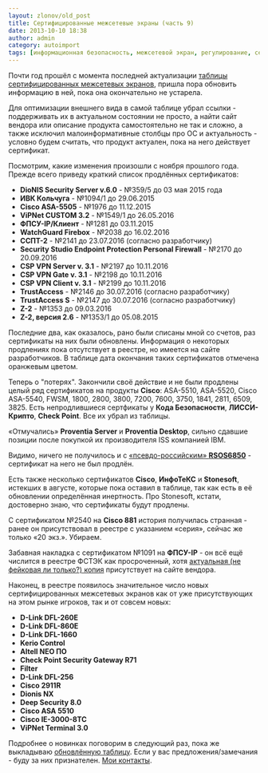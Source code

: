 ```yaml
---
layout: zlonov/old_post
title: Сертифицированные межсетевые экраны (часть 9)
date: 2013-10-10 18:38
author: admin
category: autoimport
tags: [информационная безопасность, межсетевой экран, регулирование, сертификация, СЗИ]
---
```

<div title="Page 1">

Почти год прошёл с момента последней актуализации <a href="https://zlonov.ru/certified_firewalls/">таблицы сертифицированных межсетевых экранов</a>, пришла пора обновить информацию в ней, пока она окончательно не устарела.

Для оптимизации внешнего вида в самой таблице убрал ссылки - поддерживать их в актуальном состоянии не просто, а найти сайт вендора или описание продукта самостоятельно не так и сложно, а также исключил малоинформативные столбцы про ОС и актуальность - условно будем считать, что продукт актуален, пока на него действует сертификат.

Посмотрим, какие изменения произошли с ноября прошлого года. Прежде всего приведу краткий список продлённых сертификатов:
<ul>
	<li><strong>DioNIS Security Server v.6.0</strong> - №359/5 до 03 мая 2015 года</li>
	<li><strong>ИВК Кольчуга</strong> - №1094/1 до 29.06.2015</li>
	<li><strong>Cisco ASA-5505</strong> - №1976 до 11.12.2015</li>
	<li><strong>ViPNet CUSTOM 3.2</strong> - №1549/1 до 26.05.2016</li>
	<li><strong>ФПСУ-IP/Клиент</strong> - №1281 до 03.11.2015</li>
	<li><strong>WatchGuard Firebox</strong> - №2038 до 16.02.2016</li>
	<li><strong>ССПТ-2</strong> - №2141 до 23.07.2016 (согласно разработчику)</li>
	<li><strong>Security Studio Endpoint Protection Personal Firewall</strong> - №2170 до 20.09.2016</li>
	<li><strong>CSP VPN Server v. 3.1</strong> - №2197 до 10.11.2016</li>
	<li><strong>CSP VPN Gate v. 3.1</strong> - №2198 до 10.11.2016</li>
	<li><strong>CSP VPN Client v. 3.1</strong> - №2199 до 10.11.2016</li>
	<li><strong>TrustAccess</strong> - №2146 до 30.07.2016 (согласно разработчику)</li>
	<li><strong>TrustAccess S</strong> - №2147 до 30.07.2016 (согласно разработчику)</li>
	<li><strong>Z-2</strong> - №1353 до 09.03.2016</li>
	<li><strong>Z-2, версия 2.6</strong> - №1353/1 до 05.08.2015</li>
</ul>
Последние два, как оказалось, рано были списаны мной со счетов, раз сертификаты на них были обновлены. Информация о некоторых продлениях пока отсутствует в реестре, но имеется на сайте разработчиков. В таблице дата окончания таких сертификатов отмечена оранжевым цветом.

Теперь о "потерях". Закончили своё действие и не были продлены целый ряд сертификатов на продукты <strong>Cisco</strong>: ASA-5510, ASA-5520, Cisco ASA-5540, FWSM, 1800, 2800, 3800, 7200, 7600, 3750, 1841, 2811, 6509, 3825. Есть непродлившиеся сертфикаты у <strong>Кода Безопасности</strong>, <strong>ЛИССИ-Крипто</strong>, <strong>Check Point</strong>. Все их убрал из таблицы.

«Отмучались» <strong>Proventia Server</strong> и <strong>Proventia Desktop</strong>, сильно сдавшие позиции после покупкой их производителя ISS компанией IBM.

Видимо, ничего не получилось и с <a href="https://zlonov.ru/2012/06/certified_firewalls_part5/#RSOS6850">«псевдо-российским» <strong>RSOS6850</strong></a> - сертификат на него не был продлён.

Есть также несколько сертификатов <strong>Cisco</strong>, <strong>ИнфоТеКС</strong> и <strong>Stonesoft</strong>, истекших в августе, которые пока оставил в таблице, так как есть в её обновлении определённая инертность. Про Stonesoft, кстати, достоверно знаю, что сертификаты будут продлены.

</div>
<div title="Page 2">

С сертификатом №2540 на <strong>Cisco 881</strong> история получилась странная - ранее он присутствовал в реестре с указанием «серия», сейчас же только «20 экз.». Убираем.

Забавная накладка с сертификатом №1091 на <strong>ФПСУ-IP</strong> - он всё ещё числится в реестре ФСТЭК как просроченный, хотя <a href="http://amicon.ru/img/about/sert/ sert1091-2011-2014.jpg" target="_blank">актуальная (не фейковая ли только?) копия</a> присутствует на сайте вендора.

Наконец, в реестре появилось значительное число новых сертифицированных межсетевых экранов как от уже присутствующих на этом рынке игроков, так и от совсем новых:
<ul>
	<li><strong>D-Link DFL-260E</strong></li>
	<li><strong>D-Link DFL-860E</strong></li>
	<li><strong>D-Link DFL-1660</strong></li>
	<li><strong>Kerio Control</strong></li>
	<li><strong>Altell NEO ПО</strong></li>
	<li><strong>Check Point Security Gateway R71</strong></li>
	<li><strong>Filter</strong></li>
	<li><strong>D-Link DFL-256</strong></li>
	<li><strong>Cisco 2911R</strong></li>
	<li><strong>Dionis NX</strong></li>
	<li><strong>Deep Security 8.0</strong></li>
	<li><strong>Cisco ASA 5510</strong></li>
	<li><strong>Cisco IE-3000-8TC</strong></li>
	<li><strong>ViPNet Terminal 3.0</strong></li>
</ul>
Подробнее о новинках поговорим в следующий раз, пока же выкладываю <a href="https://zlonov.ru/certified_firewalls/#table" target="_blank">обновлённую таблицу</a>. Если у вас предложения/замечания - буду за них признателен. <a href="https://zlonov.ru/contactme/">Мои контакты</a>.

</div>
